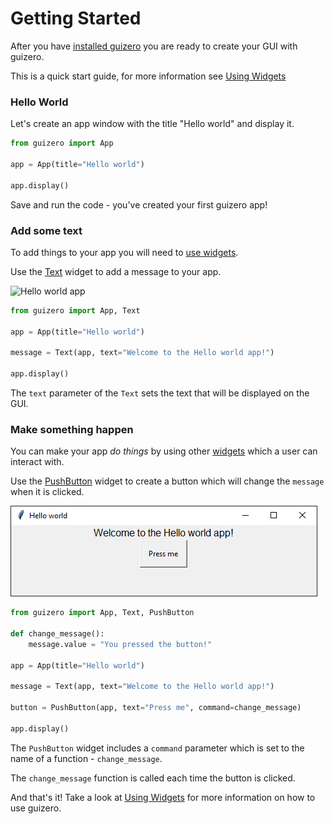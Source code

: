 # Getting Started

After you have [installed guizero](index.md) you are ready to create your GUI with guizero.

This is a quick start guide, for more information see [Using Widgets](usingwidgets.md)

### Hello World

Let's create an app window with the title "Hello world" and display it.

```python
from guizero import App

app = App(title="Hello world")

app.display()
```

Save and run the code - you've created your first guizero app!

### Add some text

To add things to your app you will need to [use widgets](usingwidgets.md). 

Use the [Text](text.md) widget to add a message to your app. 

![Hello world app](images/hello-world.png)

```python
from guizero import App, Text

app = App(title="Hello world")

message = Text(app, text="Welcome to the Hello world app!")

app.display()
```

The `text` parameter of the `Text` sets the text that will be displayed on the GUI.

### Make something happen

You can make your app *do things* by using other [widgets](widgetoverview.md) which a user can interact with.

Use the [PushButton](pushbutton.md) widget to create a button which will change the `message` when it is clicked.

![Hello world app with a button which says 'Press me'](images/hello-world-button.png)

```python
from guizero import App, Text, PushButton

def change_message():
    message.value = "You pressed the button!"

app = App(title="Hello world")

message = Text(app, text="Welcome to the Hello world app!")

button = PushButton(app, text="Press me", command=change_message)

app.display()
```

The `PushButton` widget includes a `command` parameter which is set to the name of a function - `change_message`. 

The `change_message` function is called each time the button is clicked.

And that's it! Take a look at [Using Widgets](usingwidgets.md) for more information on how to use guizero. 
